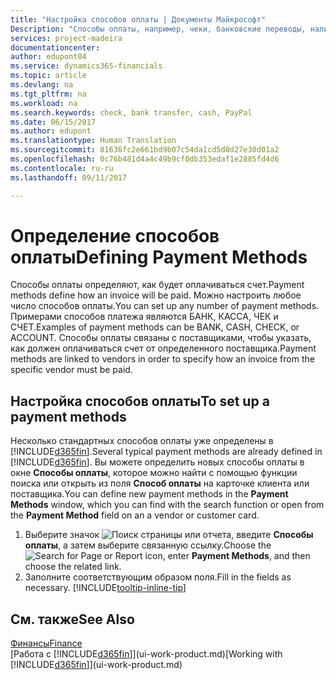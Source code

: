 ```yaml
---
title: "Настройка способов оплаты | Документы Майкрософт"
Description: "Способы оплаты, например, чеки, банковские переводы, наличные или PayPal используются для того, чтобы определять, как именно должны оплачиваться счета."
services: project-madeira
documentationcenter: 
author: edupont04
ms.service: dynamics365-financials
ms.topic: article
ms.devlang: na
ms.tgt_pltfrm: na
ms.workload: na
ms.search.keywords: check, bank transfer, cash, PayPal
ms.date: 06/15/2017
ms.author: edupont
ms.translationtype: Human Translation
ms.sourcegitcommit: 81636fc2e661bd9b07c54da1cd5d0d27e30d01a2
ms.openlocfilehash: 0c76b481d4a4c49b9cf0db353edaf1e2885fd4d6
ms.contentlocale: ru-ru
ms.lasthandoff: 09/11/2017

---
```

# <a name="defining-payment-methods"></a><span data-ttu-id="12de1-103">Определение способов оплаты</span><span class="sxs-lookup"><span data-stu-id="12de1-103">Defining Payment Methods</span></span>
<span data-ttu-id="12de1-104">Способы оплаты определяют, как будет оплачиваться счет.</span><span class="sxs-lookup"><span data-stu-id="12de1-104">Payment methods define how an invoice will be paid.</span></span> <span data-ttu-id="12de1-105">Можно настроить любое число способов оплаты.</span><span class="sxs-lookup"><span data-stu-id="12de1-105">You can set up any number of payment methods.</span></span> <span data-ttu-id="12de1-106">Примерами способов платежа являются БАНК, КАССА, ЧЕК и СЧЕТ.</span><span class="sxs-lookup"><span data-stu-id="12de1-106">Examples of payment methods can be BANK, CASH, CHECK, or ACCOUNT.</span></span>
<span data-ttu-id="12de1-107">Способы оплаты связаны с поставщиками, чтобы указать, как должен оплачиваться счет от определенного поставщика.</span><span class="sxs-lookup"><span data-stu-id="12de1-107">Payment methods are linked to vendors in order to specify how an invoice from the specific vendor must be paid.</span></span>

## <a name="to-set-up-a-payment-methods"></a><span data-ttu-id="12de1-108">Настройка способов оплаты</span><span class="sxs-lookup"><span data-stu-id="12de1-108">To set up a payment methods</span></span>
<span data-ttu-id="12de1-109">Несколько стандартных способов оплаты уже определены в [!INCLUDE[d365fin](includes/d365fin_md.md)].</span><span class="sxs-lookup"><span data-stu-id="12de1-109">Several typical payment methods are already defined in [!INCLUDE[d365fin](includes/d365fin_md.md)].</span></span> <span data-ttu-id="12de1-110">Вы можете определить новых способы оплаты в окне **Способы оплаты**, которое можно найти с помощью функции поиска или открыть из поля **Способ оплаты** на карточке клиента или поставщика.</span><span class="sxs-lookup"><span data-stu-id="12de1-110">You can define new payment methods in the **Payment Methods** window, which you can find with the search function or open from the **Payment Method** field on an a vendor or customer card.</span></span>
1. <span data-ttu-id="12de1-111">Выберите значок ![Поиск страницы или отчета](media/ui-search/search_small.png "Значок поиска страницы или отчета"), введите **Способы оплаты**, а затем выберите связанную ссылку.</span><span class="sxs-lookup"><span data-stu-id="12de1-111">Choose the ![Search for Page or Report](media/ui-search/search_small.png "Search for Page or Report icon") icon, enter **Payment Methods**, and then choose the related link.</span></span>
2. <span data-ttu-id="12de1-112">Заполните соответствующим образом поля.</span><span class="sxs-lookup"><span data-stu-id="12de1-112">Fill in the fields as necessary.</span></span> [!INCLUDE[tooltip-inline-tip](includes/tooltip-inline-tip_md.md)]

## <a name="see-also"></a><span data-ttu-id="12de1-113">См. также</span><span class="sxs-lookup"><span data-stu-id="12de1-113">See Also</span></span>
[<span data-ttu-id="12de1-114">Финансы</span><span class="sxs-lookup"><span data-stu-id="12de1-114">Finance</span></span>](finance.md)  
<span data-ttu-id="12de1-115">[Работа с [!INCLUDE[d365fin](includes/d365fin_md.md)]](ui-work-product.md)</span><span class="sxs-lookup"><span data-stu-id="12de1-115">[Working with [!INCLUDE[d365fin](includes/d365fin_md.md)]](ui-work-product.md)</span></span>  

